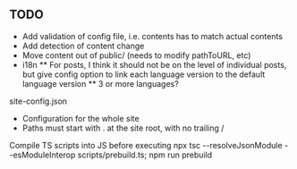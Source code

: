## TODO
* Add validation of config file, i.e. contents has to match actual contents
* Add detection of content change
* Move content out of public/ (needs to modify pathToURL, etc)
* i18n
** For posts, I think it should not be on the level of individual posts, but give config option to link each language version to the default language version
** 3 or more languages?

site-config.json
* Configuration for the whole site
* Paths must start with . at the site root, with no trailing /

Compile TS scripts into JS before executing
npx tsc --resolveJsonModule --esModuleInterop scripts/prebuild.ts; npm run prebuild